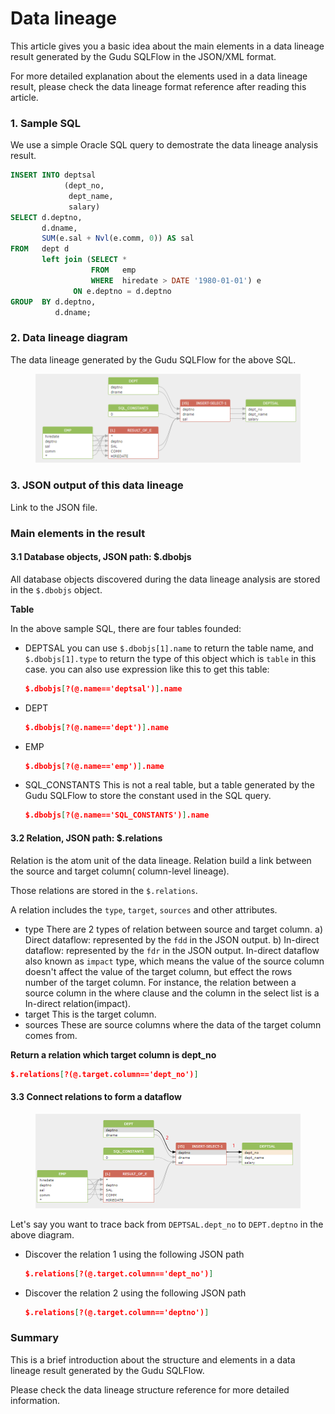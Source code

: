 # Data lineage

This article gives you a basic idea about the main elements in a data lineage result generated by the Gudu SQLFlow in the JSON/XML format.

For more detailed explanation about the elements used in a data lineage result, please check the data lineage format reference after reading this article.

### 1. Sample SQL

We use a simple Oracle SQL query to demostrate the data lineage analysis result.

```sql
INSERT INTO deptsal
            (dept_no,
             dept_name,
             salary)
SELECT d.deptno,
       d.dname,
       SUM(e.sal + Nvl(e.comm, 0)) AS sal
FROM   dept d
       left join (SELECT *
                  FROM   emp
                  WHERE  hiredate > DATE '1980-01-01') e
              ON e.deptno = d.deptno
GROUP  BY d.deptno,
          d.dname; 
```

### 2. Data lineage diagram

The data lineage generated by the Gudu SQLFlow for the above SQL.

<figure><img src="../../.gitbook/assets/data-lineage-format-introduction-1.png" alt=""><figcaption></figcaption></figure>

### 3. JSON output of this data lineage

Link to the JSON file.

### Main elements in the result

#### 3.1 Database objects, JSON path: $.dbobjs

All database objects discovered during the data lineage analysis are stored in the `$.dbobjs` object.

**Table**

In the above sample SQL, there are four tables founded:

*   DEPTSAL you can use `$.dbobjs[1].name` to return the table name, and `$.dbobjs[1].type` to return the type of this object which is `table` in this case. you can also use expression like this to get this table:

    ```json
    $.dbobjs[?(@.name=='deptsal')].name
    ```
*   DEPT

    ```json
    $.dbobjs[?(@.name=='dept')].name
    ```
*   EMP

    ```json
    $.dbobjs[?(@.name=='emp')].name
    ```
*   SQL\_CONSTANTS This is not a real table, but a table generated by the Gudu SQLFlow to store the constant used in the SQL query.

    ```json
    $.dbobjs[?(@.name=='SQL_CONSTANTS')].name
    ```

#### 3.2 Relation, JSON path: $.relations

Relation is the atom unit of the data lineage. Relation build a link between the source and target column( column-level lineage).

Those relations are stored in the `$.relations`.

A relation includes the `type`, `target`, `sources` and other attributes.

* type There are 2 types of relation between source and target column. a) Direct dataflow: represented by the `fdd` in the JSON output. b) In-direct dataflow: represented by the `fdr` in the JSON output. In-direct dataflow also known as `impact` type, which means the value of the source column doesn't affect the value of the target column, but effect the rows number of the target column. For instance, the relation between a source column in the where clause and the column in the select list is a In-direct relation(impact).
* target This is the target column.
* sources These are source columns where the data of the target column comes from.

**Return a relation which target column is dept\_no**

```json
$.relations[?(@.target.column=='dept_no')]
```

#### 3.3 Connect relations to form a dataflow

<figure><img src="../../.gitbook/assets/data-lineage-format-introduction-2.png" alt=""><figcaption></figcaption></figure>

Let's say you want to trace back from `DEPTSAL.dept_no` to `DEPT.deptno` in the above diagram.

*   Discover the relation 1 using the following JSON path

    ```json
    $.relations[?(@.target.column=='dept_no')]
    ```
*   Discover the relation 2 using the following JSON path

    ```json
    $.relations[?(@.target.column=='deptno')]
    ```

### Summary

This is a brief introduction about the structure and elements in a data lineage result generated by the Gudu SQLFlow.

Please check the data lineage structure reference for more detailed information.
